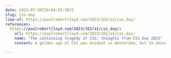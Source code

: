 ```yaml
---
date: 2023-07-30T20:04:53.387Z
slug: css-day
like-of: https://paulrobertlloyd.com/2023/162/a1/css_day/
references:
  https://paulrobertlloyd.com/2023/162/a1/css_day/:
    url: https://paulrobertlloyd.com/2023/162/a1/css_day/
    name: "The continuing tragedy of CSS: thoughts from CSS Day 2023"
    content: A golden age of CSS was evident in Amsterdam, but to whose benefit?

---
```

